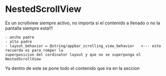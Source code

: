 # NestedScrollView

Es un scrollview siempre activo, no importa si el contenido a llenado o no la pantalla siempre esta!!!

	- ancho padre
	- alto padre
	- layout_behavior = @string/appbar_scrolling_view_behavior   <--- esto recuerda es para romper la 
	superposicion del cordinator layout y que no se superponga el NestedScrollView



Ya dentro de este se pone todo el contenido que ira en la seccion